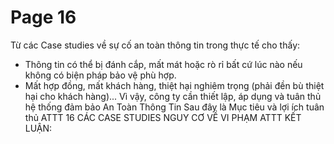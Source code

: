 # Page 16

Từ các Case studies về sự cố an toàn thông tin trong thực tế cho thấy:
* Thông tin có thể bị đánh cắp, mất mát hoặc rò rỉ bất cứ lúc nào nếu không có biện pháp bảo 
vệ phù hợp.
* Mất hợp đồng, mất khách hàng, thiệt hại nghiêm trọng (phải đền bù thiệt hại cho khách 
hàng)...
Vì vậy, công ty cần thiết lập, áp dụng và tuân thủ hệ thống đảm bảo An Toàn Thông Tin 
Sau đây là Mục tiêu và lợi ích tuân thủ ATTT
16
CÁC CASE STUDIES NGUY CƠ VỀ VI PHẠM ATTT
KẾT LUẬN:

